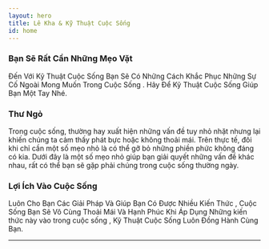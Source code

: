```yaml
---
layout: hero
title: Lê Kha & Kỹ Thuật Cuộc Sống
id: home
---
```


<section class="light home-section">
  <div class="marketing-row">
    <div class="marketing-col">
      <h3>Bạn Sẽ Rất Cần Những Mẹo Vặt</h3>
      <p>Đến Với Kỹ Thuật Cuộc Sống Bạn Sẽ Có Những Cách Khắc Phục Những Sự Cố Ngoài Mong Muốn Trong Cuộc Sống . Hãy Để Kỹ Thuật Cuộc Sống Giúp Bạn Một Tay Nhé. </p>
    </div>
    <div class="marketing-col">
      <h3>Thư Ngỏ</h3>
      <p>Trong cuộc sống, thường hay xuất hiện những vấn đề tuy nhỏ nhặt nhưng lại khiến chúng ta cảm thấy phát bực hoặc không thoải mái. Trên thực tế, đôi khi chỉ cần một số mẹo nhỏ là có thể gỡ bỏ những phiền phức không đáng có kia.
Dưới đây là một số mẹo nhỏ giúp bạn giải quyết những vấn đề khác nhau, rất có thể bạn sẽ gặp phải chúng trong cuộc sống thường ngày.

</p>
    </div>
    <div class="marketing-col">
      <h3>Lợi Ích Vào Cuộc Sống</h3>
      <p>Luôn Cho Bạn Các Giải Pháp Và Giúp Bạn Có Được Nhiều Kiến Thức , Cuộc Sống Bạn Sẽ Vô Cùng Thoải Mái Và Hạnh Phúc Khi Áp Dụng Những kiến thức này vào trong cuộc sống , Kỹ Thuật Cuộc Sống Luôn Đồng Hành Cùng Bạn. </p>
    </div>
  </div>
</section>
<hr class="home-divider" />
<section style="display:none" class="home-section">
  <div style="display:none" id="examples">
    <div style="display:none" class="example">
      <h3>A Simple Component</h3>
      <p>
        React components implement a `render()` method that takes input data and
        returns what to display. This example uses an XML-like syntax called
        JSX. Input data that is passed into the component can be accessed by
        `render()` via `this.props`.
      </p>
      <p>
        <strong>JSX is optional and not required to use React.</strong>
        Try the
        <a href="http://babeljs.io/repl#?babili=false&browsers=&build=&builtIns=false&code_lz=MYGwhgzhAEASCmIQHsCy8pgOb2vAHgC7wB2AJjAErxjCEB0AwsgLYAOyJph0A3gFABIAE6ky8YQAoAlHyEj4hAK7CS0ADxkAlgDcAfAiTI-hABZaI9NsORtLJMC3gBfdQHpt-gNxDn_P_zUtIQAIgDyqPSi5BKS6oYo6Jg40A5OALwARCHwOlokmdBuegA00CzISiSEAHLI4tJeQA&debug=false&circleciRepo=&evaluate=false&lineWrap=false&presets=react&prettier=true&targets=&version=6.26.0">Babel REPL</a>
        to see the raw JavaScript code produced by the JSX compilation step.
      </p>
      <div style="display:none" id="helloExample"></div>
    </div>
    <div class="example">
      <h3>A Stateful Component</h3>
      <p>
        In addition to taking input data (accessed via `this.props`), a
        component can maintain internal state data (accessed via `this.state`).
        When a component's state data changes, the rendered markup will be
        updated by re-invoking `render()`.
      </p>
      <div style="display:none" id="timerExample" ></div>
    </div>
    <div class="example">
      <h3>An Application</h3>
      <p>
        Using `props` and `state`, we can put together a small Todo application.
        This example uses `state` to track the current list of items as well as
        the text that the user has entered. Although event handlers appear to be
        rendered inline, they will be collected and implemented using event
        delegation.
      </p>
      <div style="display:none" id="todoExample"></div>
    </div>
    <div class="example">
      <h3>A Component Using External Plugins</h3>
      <p>
        React is flexible and provides hooks that allow you to interface with
        other libraries and frameworks. This example uses <strong>remarkable</strong>, an
        external Markdown library, to convert the textarea's value in real time.
      </p>
      <div style="display:none" id="markdownExample"></div>
    </div>
  </div>
</section>
